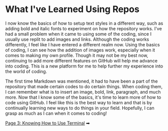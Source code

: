 # What I've Learned Using Repos

I now know the basics of how to setup text styles in a different way, such as adding bold and italic fonts to experiment on how the repository works. I've had 
a small problem when it came to using some of the coding, since I usually use replit to add images and links. Although the coding works differently, I feel like I
have entered a different realm now. Using the basics of coding, I can see how the addition of images work, especially when it comes to making my own profile. Though it may not
be my best now, continuing to add more different features on GitHub will help me advance into coding. This is a new platform for me to help further my experience into the world
of coding.
     
The first time Markdown was mentioned, it had to have been a part of the repository that made certain codes to do certain things. When coding them, I can remember what is to insert an image, bold, link, paragraph, and much more. Now that I know some of the basics, it's time to learn more of how to code using GitHub. I feel like this is the best way to learn and that is by continually learning new ways to do things in your field. Hopefully, I can grasp as much as I can when it comes to coding!

[Page 3: Knowing How to Use Terminal](https://michaelcurry99.github.io/CoderCOMP.github.io/) ➡
